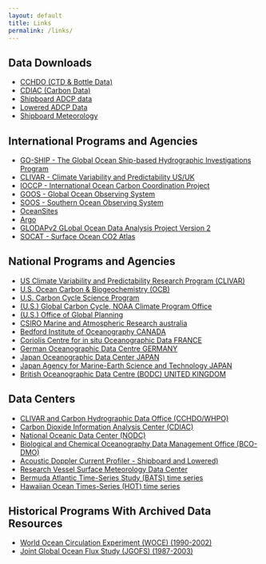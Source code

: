 ```yaml
---
layout: default
title: Links
permalink: /links/
---
```


Data Downloads
--------------
* [CCHDO (CTD & Bottle Data)](http://cchdo.ucsd.edu)
* [CDIAC (Carbon Data)](http://cdiac.ornl.gov)
* [Shipboard ADCP data](http://currents.soest.hawaii.edu/clivar_co2/)
* [Lowered ADCP Data](http://currents.soest.hawaii.edu/clivar/ladcp/)
* [Shipboard Meteorology](http://www.coaps.fsu.edu/RVSMDC/CLIVAR/html/data.shtml)

International Programs and Agencies
-----------------------------------
* [GO-SHIP - The Global Ocean Ship-based Hydrographic Investigations Program](http://go-ship.org)
* [CLIVAR - Climate Variability and Predictability US/UK](http://www.clivar.org/resources/data/clivar-carbon-and-hydrographic-sections)
* [IOCCP - International Ocean Carbon Coordination Project](http://www.ioccp.org/)
* [GOOS - Global Ocean Observing System](http://www.ioc-goos.org/)
* [SOOS - Southern Ocean Observing System](http://www.scar.org/soos/)
* [OceanSites](http://www.whoi.edu/virtual/oceansites/)
* [Argo](http://argo.ucsd.edu)
* [GLODAPv2 GLobal Ocean Data Analysis Project Version 2](http://cdiac.ornl.gov/oceans/GLODAPv2/)
* [SOCAT - Surface Ocean CO2 Atlas](http://www.socat.info)

National Programs and Agencies
------------------------------
* [US Climate Variability and Predictability Research Program (CLIVAR)](http://www.usclivar.org/)
* [U.S. Ocean Carbon & Biogeochemistry (OCB)](http://www.us-ocb.org/)
* [U.S. Carbon Cycle Science Program](http://www.carboncyclescience.gov/)
* [(U.S.) Global Carbon Cycle, NOAA Climate Program Office](http://www.climate.noaa.gov/cpo_pa/gcc/)
* [(U.S.) Office of Global Planning](http://www.climate.noaa.gov/)
* [CSIRO Marine and Atmospheric Research australia](http://www.cmar.csiro.au/)
* [Bedford Institute of Oceanography CANADA](http://www.bio.gc.ca/index-eng.php)
* [Coriolis Centre for in situ Oceanographic Data FRANCE](http://wwz.ifremer.fr/institut_eng/Marine-science/French-facilities/Data-Centres/Coriolis)
* [German Oceanographic Data Centre GERMANY](http://www.bsh.de/en/Marine_data/Observations/DOD_Data_Centre/index.jsp)
* [Japan Oceanographic Data Center JAPAN](http://www.jodc.go.jp/)
* [Japan Agency for Marine-Earth Science and Technology JAPAN](http://www.jamstec.go.jp/e/)
* [British Oceanographic Data Centre (BODC) UNITED KINGDOM](http://www.bodc.ac.uk/)

Data Centers
------------
* [CLIVAR and Carbon Hydrographic Data Office (CCHDO/WHPO)](http://cchdo.ucsd.edu/)
* [Carbon Dioxide Information Analysis Center (CDIAC)](http://cdiac.ornl.gov/oceans/)
* [National Oceanic Data Center (NODC)](http://www.nodc.noaa.gov/)
* [Biological and Chemical Oceanography Data Management Office (BCO-DMO)](http://bcodmo.org/data)
* [Acoustic Doppler Current Profiler - Shipboard and Lowered)](http://currents.soest.hawaii.edu/)
* [Research Vessel Surface Meteorology Data Center](http://coaps.fsu.edu/RVSMDC/CLIVAR/)
* [Bermuda Atlantic Time-Series Study (BATS) time series](http://www.bios.edu/research/bats.html)
* [Hawaiian Ocean Times-Series (HOT) time series](http://hahana.soest.hawaii.edu/hot/)

Historical Programs With Archived Data Resources
------------------------------------------------
* [World Ocean Circulation Experiment (WOCE) (1990-2002)](http://woce.nodc.noaa.gov/)
* [Joint Global Ocean Flux Study (JGOFS) (1987-2003)](http://ijgofs.whoi.edu/)
